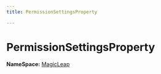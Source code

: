 ```yaml
---
title: PermissionSettingsProperty

---
```


# PermissionSettingsProperty



**NameSpace:** 
[MagicLeap](/versioned_docs/version-22-May-2023/unity-api/api/UnityEditor.XR.MagicLeap/UnityEditor.XR.MagicLeap.md) 









